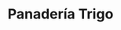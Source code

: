 ---
title: "Panadería Trigo"
url: /zipolite/panaderia-trigo-avenida-roca-blanca/
shop: panadería
---